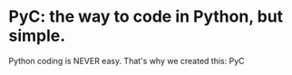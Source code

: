 # PyC: the way to code in Python, but simple.
Python coding is NEVER easy. That's why we created this: PyC
